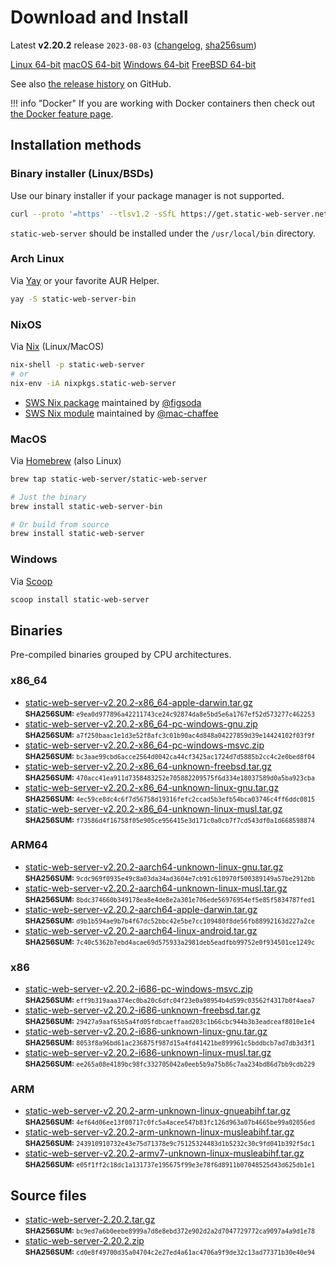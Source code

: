 # Download and Install

Latest **v2.20.2** release `2023-08-03` ([changelog](https://github.com/static-web-server/static-web-server/releases/tag/v2.20.2), [sha256sum](https://github.com/static-web-server/static-web-server/releases/download/v2.20.2/static-web-server-v2.20.2-SHA256SUM))

<div class="featured-downloads">

<a class="md-button md-button-sm" href="https://github.com/static-web-server/static-web-server/releases/download/v2.20.2/static-web-server-v2.20.2-x86_64-unknown-linux-gnu.tar.gz">Linux 64-bit</a> <a class="md-button md-button-sm" href="https://github.com/static-web-server/static-web-server/releases/download/v2.20.2/static-web-server-v2.20.2-x86_64-apple-darwin.tar.gz">macOS 64-bit</a>
<a class="md-button md-button-sm" href="https://github.com/static-web-server/static-web-server/releases/download/v2.20.2/static-web-server-v2.20.2-x86_64-pc-windows-msvc.zip">Windows 64-bit</a>
<a class="md-button md-button-sm" href="https://github.com/static-web-server/static-web-server/releases/download/v2.20.2/static-web-server-v2.20.2-x86_64-unknown-freebsd.tar.gz">FreeBSD 64-bit</a>

</div>

See also [the release history](https://github.com/static-web-server/static-web-server/releases) on GitHub.

!!! info "Docker"
    If you are working with Docker containers then check out [the Docker feature page](https://static-web-server.net/features/docker/).

## Installation methods

### Binary installer (Linux/BSDs)

Use our binary installer if your package manager is not supported.

```sh
curl --proto '=https' --tlsv1.2 -sSfL https://get.static-web-server.net | sh
```

`static-web-server` should be installed under the `/usr/local/bin` directory.

### Arch Linux

Via [Yay](https://github.com/Jguer/yay) or your favorite AUR Helper.

```sh
yay -S static-web-server-bin
```

### NixOS

Via [Nix](https://github.com/NixOS/nix) (Linux/MacOS)

```sh
nix-shell -p static-web-server
# or
nix-env -iA nixpkgs.static-web-server
```

- [SWS Nix package](https://search.nixos.org/packages?show=static-web-server&from=0&size=50&sort=relevance&type=packages&query=static-web-server) maintained by [@figsoda](https://github.com/figsoda)
- [SWS Nix module](https://nixos.wiki/wiki/Static_Web_Server) maintained by [@mac-chaffee](https://github.com/mac-chaffee)

### MacOS

Via [Homebrew](https://brew.sh/) (also Linux)

```sh
brew tap static-web-server/static-web-server

# Just the binary
brew install static-web-server-bin

# Or build from source
brew install static-web-server
```

### Windows

Via [Scoop](https://scoop.sh/)

```powershell
scoop install static-web-server
```

## Binaries

Pre-compiled binaries grouped by CPU architectures.

### x86_64

- [static-web-server-v2.20.2-x86_64-apple-darwin.tar.gz](https://github.com/static-web-server/static-web-server/releases/download/v2.20.2/static-web-server-v2.20.2-x86_64-apple-darwin.tar.gz)<br>
<small>**SHA256SUM:** `e9ea0d977896a42211743ce24c92874da8e5bd5e6a1767ef52d573277c462253`</small>
- [static-web-server-v2.20.2-x86_64-pc-windows-gnu.zip](https://github.com/static-web-server/static-web-server/releases/download/v2.20.2/static-web-server-v2.20.2-x86_64-pc-windows-gnu.zip)<br>
<small>**SHA256SUM:** `a7f250baac1e1d3e52f8afc3c01b90ac4d848a04227859d39e14424102f03f9f`</small>
- [static-web-server-v2.20.2-x86_64-pc-windows-msvc.zip](https://github.com/static-web-server/static-web-server/releases/download/v2.20.2/static-web-server-v2.20.2-x86_64-pc-windows-msvc.zip)<br>
<small>**SHA256SUM:** `bc3aae99cbd6acce2564d0042ca44cf3425ac1724d7d5885b2cc4c2e0bed8f04`</small>
- [static-web-server-v2.20.2-x86_64-unknown-freebsd.tar.gz](https://github.com/static-web-server/static-web-server/releases/download/v2.20.2/static-web-server-v2.20.2-x86_64-unknown-freebsd.tar.gz)<br>
<small>**SHA256SUM:** `470acc41ea911d7358483252e705882209575f6d334e18037589d0a5ba923cba`</small>
- [static-web-server-v2.20.2-x86_64-unknown-linux-gnu.tar.gz](https://github.com/static-web-server/static-web-server/releases/download/v2.20.2/static-web-server-v2.20.2-x86_64-unknown-linux-gnu.tar.gz)<br>
<small>**SHA256SUM:** `4ec59ce8dc4c6f7d56758d19316fefc2ccad5b3efb54bca03746c4ff6ddc0815`</small>
- [static-web-server-v2.20.2-x86_64-unknown-linux-musl.tar.gz](https://github.com/static-web-server/static-web-server/releases/download/v2.20.2/static-web-server-v2.20.2-x86_64-unknown-linux-musl.tar.gz)<br>
<small>**SHA256SUM:** `f73586d4f16758f05e905ce956415e3d171c0a0cb7f7cd543df0a1d668598874`</small>

### ARM64

- [static-web-server-v2.20.2-aarch64-unknown-linux-gnu.tar.gz](https://github.com/static-web-server/static-web-server/releases/download/v2.20.2/static-web-server-v2.20.2-aarch64-unknown-linux-gnu.tar.gz)<br>
<small>**SHA256SUM:** `9cdc969f0935e49c8a03da34ad3604e7cb91c610970f500389149a57be2912bb`</small>
- [static-web-server-v2.20.2-aarch64-unknown-linux-musl.tar.gz](https://github.com/static-web-server/static-web-server/releases/download/v2.20.2/static-web-server-v2.20.2-aarch64-unknown-linux-musl.tar.gz)<br>
<small>**SHA256SUM:** `8bdc374660b349178ea8e4de8e2a301e706ede56976954ef5e85f5834787fed1`</small>
- [static-web-server-v2.20.2-aarch64-apple-darwin.tar.gz](https://github.com/static-web-server/static-web-server/releases/download/v2.20.2/static-web-server-v2.20.2-aarch64-apple-darwin.tar.gz)<br>
<small>**SHA256SUM:** `d9b1b594ae9b7b4f67dc52bbc42e5be7cc109480f8de56fb88992163d227a2ce`</small>
- [static-web-server-v2.20.2-aarch64-linux-android.tar.gz](https://github.com/static-web-server/static-web-server/releases/download/v2.20.2/static-web-server-v2.20.2-aarch64-linux-android.tar.gz)<br>
<small>**SHA256SUM:** `7c40c5362b7ebd4acae69d575933a2981deb5eadfbb99752e0f934501ce1249c`</small>

### x86

- [static-web-server-v2.20.2-i686-pc-windows-msvc.zip](https://github.com/static-web-server/static-web-server/releases/download/v2.20.2/static-web-server-v2.20.2-i686-pc-windows-msvc.zip)<br>
<small>**SHA256SUM:** `eff9b319aaa374ec0ba20c6dfc04f23e0a98954b4d599c03562f4317b0f4aea7`</small>
- [static-web-server-v2.20.2-i686-unknown-freebsd.tar.gz](https://github.com/static-web-server/static-web-server/releases/download/v2.20.2/static-web-server-v2.20.2-i686-unknown-freebsd.tar.gz)<br>
<small>**SHA256SUM:** `29427a9aaf65b5a4fd05fdbcaeffaad203c1b66cbc944b3b3eadceaf8010e1e4`</small>
- [static-web-server-v2.20.2-i686-unknown-linux-gnu.tar.gz](https://github.com/static-web-server/static-web-server/releases/download/v2.20.2/static-web-server-v2.20.2-i686-unknown-linux-gnu.tar.gz)<br>
<small>**SHA256SUM:** `8053f8a96bd61ac236875f987d15a4fd41421be899961c5bddbcb7ad7db3d3f1`</small>
- [static-web-server-v2.20.2-i686-unknown-linux-musl.tar.gz](https://github.com/static-web-server/static-web-server/releases/download/v2.20.2/static-web-server-v2.20.2-i686-unknown-linux-musl.tar.gz)<br>
<small>**SHA256SUM:** `ee265a08e4189bc98fc332705042a0eeb5b9a75b86c7aa234bd86d7bb9cdb229`</small>

### ARM

- [static-web-server-v2.20.2-arm-unknown-linux-gnueabihf.tar.gz](https://github.com/static-web-server/static-web-server/releases/download/v2.20.2/static-web-server-v2.20.2-arm-unknown-linux-gnueabihf.tar.gz)<br>
<small>**SHA256SUM:** `4ef64d06ee13f00717c0fc5a4acee547b83fc126d963a07b4665be99a02056ed`</small>
- [static-web-server-v2.20.2-arm-unknown-linux-musleabihf.tar.gz](https://github.com/static-web-server/static-web-server/releases/download/v2.20.2/static-web-server-v2.20.2-arm-unknown-linux-musleabihf.tar.gz)<br>
<small>**SHA256SUM:** `243910910732e43e75d71378e9c75125324483d1b5232c30c9fd041b392f5dc1`</small>
- [static-web-server-v2.20.2-armv7-unknown-linux-musleabihf.tar.gz](https://github.com/static-web-server/static-web-server/releases/download/v2.20.2/static-web-server-v2.20.2-armv7-unknown-linux-musleabihf.tar.gz)<br>
<small>**SHA256SUM:** `e05f1ff2c18dc1a131737e195675f99e3e78f6d8911b07048525d43d625db1e1`</small>

## Source files

- [static-web-server-2.20.2.tar.gz](https://github.com/static-web-server/static-web-server/archive/refs/tags/v2.20.2.tar.gz)<br>
<small>**SHA256SUM:** `bc9ed7a6b0eebe8999a7d8e8ebd372e902d2a2d7047729772ca9097a4a9d1e78`</small>
- [static-web-server-2.20.2.zip](https://github.com/static-web-server/static-web-server/archive/refs/tags/v2.20.2.zip)<br>
<small>**SHA256SUM:** `cd0e8f49700d35a04704c2e27ed4a61ac4706a9f9de32c13ad77371b30e40e94`</small>
